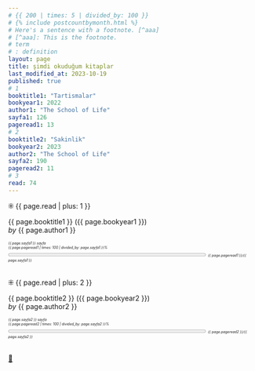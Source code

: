 ```yaml
---
# {{ 200 | times: 5 | divided_by: 100 }}
# {% include postcountbymonth.html %}
# Here's a sentence with a footnote. [^aaa]
# [^aaa]: This is the footnote.
# term
# : definition
layout: page
title: şimdi okuduğum kitaplar
last_modified_at: 2023-10-19
published: true
# 1
booktitle1: "Tartismalar"
bookyear1: 2022
author1: "The School of Life"
sayfa1: 126
pageread1: 13
# 2
booktitle2: "Sakinlik"
bookyear2: 2023
author2: "The School of Life"
sayfa2: 190
pageread2: 11
# 3
read: 74
---
```


⁜ {{ page.read | plus: 1 }}

{{ page.booktitle1 }} ({{ page.bookyear1 }})  
_by_ {{ page.author1 }}

<div style="font-size: 50%; font-style: italic;">
  {{ page.sayfa1 }} sayfa
 </div>

<div style="font-size: 50%; font-style: italic;" title="reading challenge 2023"> 
  {{ page.pageread1 | times: 100 | divided_by: page.sayfa1 }}%
</div>

<div>
  <progress title="{{ page.pageread1 }}/{{ page.sayfa1 }}" value="{{ page.pageread1 }}" max="{{ page.sayfa1 }}" style="width: 80%;"></progress>
  <span style="font-size: 50%; font-style: italic;" title="reading challenge 2023"> 
    {{ page.pageread1 }}/{{ page.sayfa1 }}
  </span>
</div>
<div style="clear: both"></div>
<br />

⁜ {{ page.read | plus: 2 }}

{{ page.booktitle2 }} ({{ page.bookyear2 }})  
_by_ {{ page.author2 }}

<div style="font-size: 50%; font-style: italic;">
  {{ page.sayfa2 }} sayfa
 </div>

<div style="font-size: 50%; font-style: italic;" title="reading challenge 2023"> 
  {{ page.pageread2 | times: 100 | divided_by: page.sayfa2 }}%
</div>

<div>
  <progress title="{{ page.pageread2 }}/{{ page.sayfa2 }}" value="{{ page.pageread2 }}" max="{{ page.sayfa2 }}" style="width: 80%;"></progress>
  <span style="font-size: 50%; font-style: italic;" title="reading challenge 2023"> 
    {{ page.pageread2 }}/{{ page.sayfa2 }}
  </span>
</div>
<div style="clear: both"></div>
<br />
  
[🍃](https://www.nonfictionbooks.xyz/now.html "şimdi okuduğum kitaplar")
